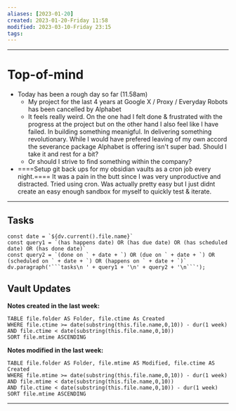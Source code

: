 ```yaml
---
aliases: [2023-01-20]
created: 2023-01-20-Friday 11:58
modified: 2023-03-10-Friday 23:15
tags: 
---
```


---

# Top-of-mind
- Today has been a rough day so far (11.58am)
	- My project for the last 4 years at Google X / Proxy / Everyday Robots has been cancelled by Alphabet
	- It feels really weird. On the one had I felt done & frustrated with the progress at the project but on the other hand I also feel like I have failed. In building something meanigful. In delivering something revolutionary. While I would have prefered leaving of my own accord the severance package Alphabet is offering isn't super bad. Should I take it and rest for a bit?
	- Or should I strive to find something within the company?
- ====Setup git back ups for my obsidian vaults as a cron job every night.==== It was a pain in the butt since I was very unproductive and distracted. Tried using cron. Was actually pretty easy but I just didnt create an easy enough sandbox for myself to quickly test & iterate.

---

## Tasks
```dataviewjs
const date = `${dv.current().file.name}`
const query1 = `(has happens date) OR (has due date) OR (has scheduled date) OR (has done date)`
const query2 = `(done on ` + date + `) OR (due on ` + date + `) OR (scheduled on ` + date + `) OR (happens on ` + date + `)`
dv.paragraph('```tasks\n ' + query1 + '\n' + query2 + '\n```');
```

## Vault Updates

**Notes created in the last week:**

``` dataview
TABLE file.folder AS Folder, file.ctime As Created
WHERE file.ctime >= date(substring(this.file.name,0,10)) - dur(1 week) AND file.ctime < date(substring(this.file.name,0,10))
SORT file.mtime ASCENDING
```

**Notes modified in the last week:**

``` dataview
TABLE file.folder AS Folder, file.mtime AS Modified, file.ctime AS Created
WHERE file.mtime >= date(substring(this.file.name,0,10)) - dur(1 week)
AND file.mtime < date(substring(this.file.name,0,10))
AND file.ctime < date(substring(this.file.name,0,10)) - dur(1 week)
SORT file.mtime ASCENDING
```
---
